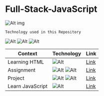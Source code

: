 # Full-Stack-JavaScript

![Alt img](https://img.shields.io/badge/Getting-Started-yellow)

`Technology used in this Repository`

![Alt](https://img.shields.io/badge/-HTML-orange) ![Alt](https://img.shields.io/badge/-CSS-green) ![Alt](https://img.shields.io/badge/-JavaScript-brightgreen)

| Context          | Technology                                                                                        | Link                            |
| ---------------- | ------------------------------------------------------------------------------------------------- | ------------------------------- |
| Learning HTML    | ![Alt](https://img.shields.io/badge/-HTML-orange)                                                 | [Link](./Learn%20Html)          |
| Assignment       | ![Alt](https://img.shields.io/badge/-HTML-orange) ![Alt](https://img.shields.io/badge/-CSS-green) | [Link](./Assignments)           |
| Project          | ![Alt](https://img.shields.io/badge/-HTML-orange) ![Alt](https://img.shields.io/badge/-CSS-green) | [Link](./HTML%20CSS%20Projects) |
| Learn JavaScript | ![Alt](https://img.shields.io/badge/-JavaScript-brightgreen)                                      | [Link](./Learn%20JavaScript)    |
